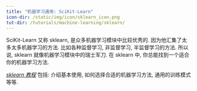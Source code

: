 ```yaml
---
title: "机器学习通用: SciKit-Learn"
icon-dir: /static/img/icon/sklearn_icon.png
tut-dir: /tutorials/machine-learning/sklearn/
---
```

SciKit-Learn 又称 sklearn, 是众多机器学习模块中比较优秀的. 因为他汇集了太多太多机器学习的方法.
比如各种监督学习, 非监督学习, 半监督学习的方法. 所以说, sklearn 就像机器学习模块中的瑞士军刀.
在 sklearn 中, 你总能找到一个适合你的机器学习方法.

[*sklearn 教程*]({{page.tut-dir}}) 包括: 介绍基本使用,
如何选择合适的机器学习方法, 通用的训练模式等等.